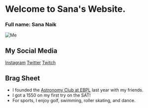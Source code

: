# Welcome to Sana's Website.
### Full name: Sana Naik

![Me](https://ezgif.com/image-to-datauri/ezgif-4-b5eb43a15205.png)
## My Social Media
[Instagram](https://www.instagram.com/catmousecow/)
[Twitter](https://twitter.com/ThatRagdollCat)
[Twitch](https://www.twitch.tv/catmousecow)

## Brag Sheet
- I founded the [Astronomy Club at EBPL](https://ilove.ebpl.org/teens/events/astronomy-club-zoom/2020-12-19-160000-2020-12-19-170000) last year with my friends.
- I got a 1550 on my first try on the SAT!
- For sports, I enjoy golf, swimming, roller skating, and dance.
